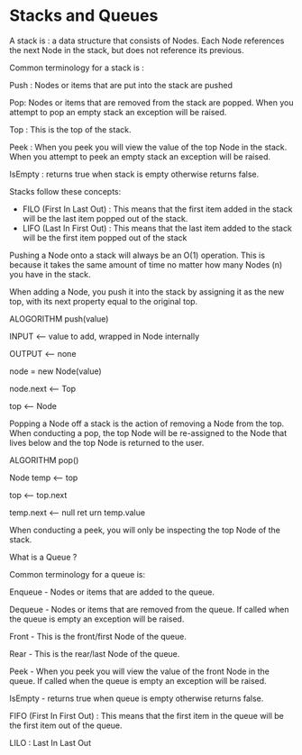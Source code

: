 # Stacks and Queues

A stack is : a data structure that consists of Nodes. Each Node references the next Node in the stack, but does not reference its previous.

Common terminology for a stack is :

Push : Nodes or items that are put into the stack are pushed

Pop: Nodes or items that are removed from the stack are popped. When you attempt to pop an empty stack an exception will be raised.

Top : This is the top of the stack.

Peek : When you peek you will view the value of the top Node in the stack. When you attempt to peek an empty stack an exception will be raised.

IsEmpty : returns true when stack is empty otherwise returns false.

Stacks follow these concepts:

- FILO (First In Last Out) : This means that the first item added in the stack will be the last item popped out of the stack.
- LIFO (Last In First Out) : This means that the last item added to the stack will be the first item popped out of the stack

Pushing a Node onto a stack will always be an O(1) operation. This is because it takes the same amount of time no matter how many Nodes (n) you have in the stack.

When adding a Node, you push it into the stack by assigning it as the new top, with its next property equal to the original top.

ALOGORITHM push(value)

INPUT <-- value to add, wrapped in Node internally

OUTPUT <-- none

node = new Node(value)

node.next <-- Top

top <-- Node

Popping a Node off a stack is the action of removing a Node from the top. When conducting a pop, the top Node will be re-assigned to the Node that lives below and the top Node is returned to the user.

ALGORITHM pop()

Node temp <-- top

top <-- top.next

temp.next <-- null ret urn temp.value

When conducting a peek, you will only be inspecting the top Node of the stack.

What is a Queue ?

Common terminology for a queue is:

Enqueue - Nodes or items that are added to the queue.

Dequeue - Nodes or items that are removed from the queue. If called when the queue is empty an exception will be raised.

Front - This is the front/first Node of the queue.

Rear - This is the rear/last Node of the queue.

Peek - When you peek you will view the value of the front Node in the queue. If called when the queue is empty an exception will be raised.

IsEmpty - returns true when queue is empty otherwise returns false.

FIFO (First In First Out) : This means that the first item in the queue will be the first item out of the queue.

LILO : Last In Last Out
